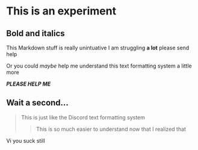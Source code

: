 # This is an experiment

## Bold and italics

This Markdown stuff is really unintuative I am struggling **a lot** please send help

Or you could *maybe* help me understand this text formatting system a little more

***PLEASE HELP ME***

## Wait a second...

> This is just like the Discord text formatting system
>
>> This is so much easier to understand now that I realized that

Vi you suck still











